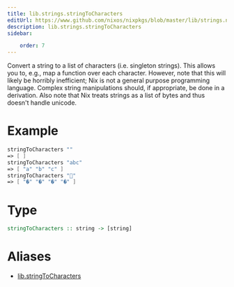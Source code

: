 ```yaml
---
title: lib.strings.stringToCharacters
editUrl: https://www.github.com/nixos/nixpkgs/blob/master/lib/strings.nix#L487C24
description: lib.strings.stringToCharacters
sidebar:

    order: 7
---
```


Convert a string to a list of characters (i.e. singleton strings).
This allows you to, e.g., map a function over each character.  However,
note that this will likely be horribly inefficient; Nix is not a
general purpose programming language. Complex string manipulations
should, if appropriate, be done in a derivation.
Also note that Nix treats strings as a list of bytes and thus doesn't
handle unicode.

# Example

```nix
stringToCharacters ""
=> [ ]
stringToCharacters "abc"
=> [ "a" "b" "c" ]
stringToCharacters "🦄"
=> [ "�" "�" "�" "�" ]
```

# Type

```haskell
stringToCharacters :: string -> [string]
```


# Aliases

- [lib.stringToCharacters](/reference/libstringToCharacters)


